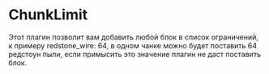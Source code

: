 # ChunkLimit
Этот плагин позволит вам добавить любой блок в список ограничений, к примеру redstone_wire: 64, в одном чанке можно будет поставить 64 редстоун пыли, если примысить это значение плагин не даст поставить блок.
